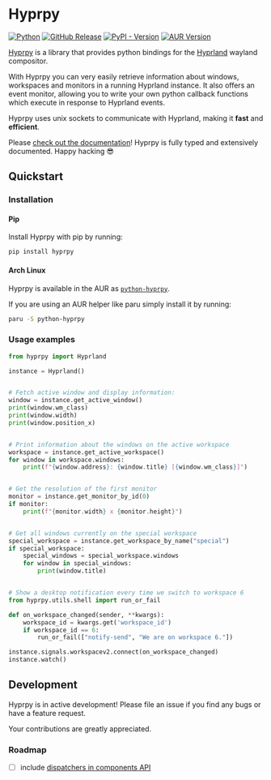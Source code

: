 # Hyprpy

[![Python](https://img.shields.io/badge/Python-3776AB?logo=python&logoColor=fff)](#)
[![GitHub Release](https://img.shields.io/github/v/release/ulinja/hyprpy?logo=GitHub&label=Version&color=green)](https://github.com/ulinja/hyprpy/releases/latest)
[![PyPI - Version](https://img.shields.io/pypi/v/hyprpy?logo=python&logoColor=white&label=PyPI&color=green)](https://pypi.org/project/hyprpy/)
[![AUR Version](https://img.shields.io/aur/version/python-hyprpy?logo=Arch%20Linux&label=AUR)](https://aur.archlinux.org/packages/python-hyprpy)

[Hyprpy](https://github.com/ulinja/hyprpy) is a library that provides python bindings for the [Hyprland](https://hyprland.org/) wayland compositor.

With Hyprpy you can very easily retrieve information about windows, workspaces and monitors
in a running Hyprland instance.
It also offers an event monitor, allowing you to write your own python callback functions which
execute in response to Hyprland events.

Hyprpy uses unix sockets to communicate with Hyprland, making it **fast** and **efficient**.

Please [check out the documentation](https://hyprpy.lobbes.dev)!
Hyprpy is fully typed and extensively documented. Happy hacking :sunglasses:

## Quickstart

### Installation

#### Pip

Install Hyprpy with pip by running:

```bash
pip install hyprpy
```

#### Arch Linux

Hyprpy is available in the AUR as [`python-hyprpy`](https://aur.archlinux.org/packages/python-hyprpy).

If you are using an AUR helper like paru simply install it by running:

```bash
paru -S python-hyprpy
```

### Usage examples

```python
from hyprpy import Hyprland

instance = Hyprland()


# Fetch active window and display information:
window = instance.get_active_window()
print(window.wm_class)
print(window.width)
print(window.position_x)


# Print information about the windows on the active workspace
workspace = instance.get_active_workspace()
for window in workspace.windows:
    print(f"{window.address}: {window.title} [{window.wm_class}]")


# Get the resolution of the first monitor
monitor = instance.get_monitor_by_id(0)
if monitor:
    print(f"{monitor.width} x {monitor.height}")


# Get all windows currently on the special workspace
special_workspace = instance.get_workspace_by_name("special")
if special_workspace:
    special_windows = special_workspace.windows
    for window in special_windows:
        print(window.title)


# Show a desktop notification every time we switch to workspace 6
from hyprpy.utils.shell import run_or_fail

def on_workspace_changed(sender, **kwargs):
    workspace_id = kwargs.get('workspace_id')
    if workspace_id == 6:
        run_or_fail(["notify-send", "We are on workspace 6."])

instance.signals.workspacev2.connect(on_workspace_changed)
instance.watch()
```

## Development

Hyprpy is in active development! Please file an issue if you find any bugs or have a feature request.

Your contributions are greatly appreciated.

### Roadmap

- [ ] include [dispatchers in components API](https://github.com/ulinja/hyprpy/issues/11)
